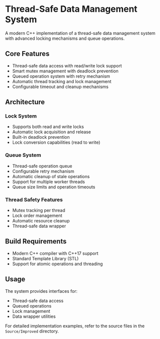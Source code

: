 # Thread-Safe Data Management System

A modern C++ implementation of a thread-safe data management system with advanced locking mechanisms and queue operations.

## Core Features

- Thread-safe data access with read/write lock support
- Smart mutex management with deadlock prevention
- Queued operation system with retry mechanism
- Automatic thread tracking and lock management
- Configurable timeout and cleanup mechanisms

## Architecture

### Lock System
- Supports both read and write locks
- Automatic lock acquisition and release
- Built-in deadlock prevention
- Lock conversion capabilities (read to write)

### Queue System
- Thread-safe operation queue
- Configurable retry mechanism
- Automatic cleanup of stale operations
- Support for multiple worker threads
- Queue size limits and operation timeouts

### Thread Safety Features
- Mutex tracking per thread
- Lock order management
- Automatic resource cleanup
- Thread-safe data wrapper

## Build Requirements

- Modern C++ compiler with C++17 support
- Standard Template Library (STL)
- Support for atomic operations and threading

## Usage

The system provides interfaces for:
- Thread-safe data access
- Queued operations
- Lock management
- Data wrapper utilities

For detailed implementation examples, refer to the source files in the `Source/Improved` directory.